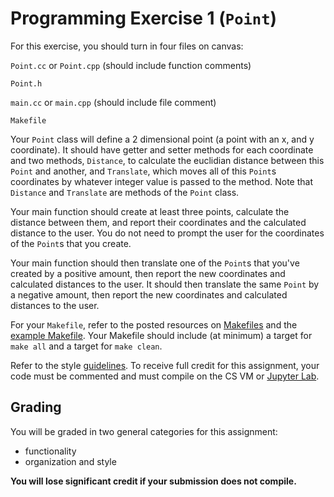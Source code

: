 Programming Exercise 1 (`Point`)
==================

For this exercise, you should turn in four files on canvas:

`Point.cc` or `Point.cpp` (should include function comments)

`Point.h`

`main.cc` or `main.cpp` (should include file comment)

`Makefile`

Your `Point` class will define a 2 dimensional point (a point with an x, and y coordinate). It should have getter and setter methods for each coordinate and two methods, `Distance`, to calculate the euclidian distance between this `Point` and another, and `Translate`, which moves all of this `Point`s coordinates by whatever integer value is passed to the method. Note that `Distance` and `Translate` are methods of the `Point` class.

Your main function should create at least three points, calculate the distance between them, and report their coordinates and the calculated distance to the user. You do not need to prompt the user for the coordinates of the `Point`s that you create.

Your main function should then translate one of the `Point`s that you've created by a positive amount, then report the new coordinates and calculated distances to the user. It should then translate the same `Point` by a negative amount, then report the new coordinates and calculated distances to the user.

For your `Makefile`, refer to the posted resources on [Makefiles](../resources.md#compiling-and-makefiles) and the [example Makefile](../examples/Makefile). Your Makefile should include (at minimum) a target for `make all` and a target for `make clean`.

Refer to the style [guidelines](../concise_style_guide_cpp.md). To receive full credit for this assignment, your code must be commented and must compile on the CS VM or [Jupyter Lab](https://coding.csel.io).

Grading
------

You will be graded in two general categories for this assignment:  
- functionality
- organization and style

__You will lose significant credit if your submission does not compile.__
